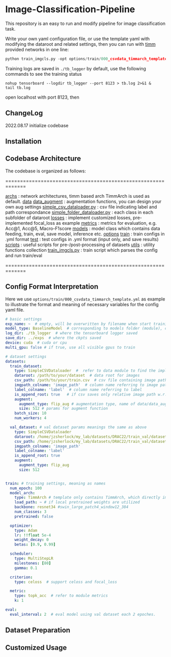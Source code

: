 # Image-Classification-Pipeline

This repository is an easy to run and modify pipeline for image classification task.

Write your own yaml configuration file, or use the template yaml with modifying the dataroot and related settings, then you can run with [timm](https://timm.fast.ai/) provided networks in one line:

```python
python train_imgcls.py -opt options/train/000_csvdata_timmarch_template.yml
```

Training logs are saved in `./tb_logger` by default, use the following commands to see the training status

```shell
nohup tensorboard --logdir tb_logger --port 8123 > tb.log 2>&1 &
tail tb.log
```

open localhost with port 8123, then



## ChangeLog

2022.08.17  initialize codebase



## Installation





## Codebase Architecture
The codebase is organized as follows:

=============================================================

[archs](./archs/) : network architectures, timm based arch TimmArch is used as default.
[data](./data/)
    [data_augment](./data/data_augment/) : augmentation functions, you can design your own aug settings
    [simple_csv_dataloader.py](./data/simple_csv_dataloader.py) : csv file indicating label and path correspondance
    [simple_folder_dataloader.py](./data/simple_folder_dataloader.py) : each class in each subfolder of dataroot
[losses](./losses/) : implement customized losses, pre-implemented focal_loss as example
[metrics](./metrics/) : metrics for evaluation, e.g. Acc@1, Acc@5, Macro-F1score
[models](./models/) : model class which contains data feeding, train, eval, save model, inference etc.
[options](./options/)
    [train](./options/train/) : train configs in .yml format
    [test](./options/test/) : test configs in .yml format (input only, and save results)
[scripts](./scripts/) : useful scripts for pre-/post-processing of datasets
[utils](./utils/) : utility functions collection
[train_imgcls.py](./train_imgcls.py) : train script which parses the config and run train/eval

=============================================================

## Config Format Interpretation

Here we use `options/train/000_csvdata_timmarch_template.yml` as example to illustrate the format and meaning of necessary variables for the config yaml file.

```yaml
# basic settings
exp_name: ~  # empty, will be overwritten by filename when start training
model_type: BaselineModel  # corresponding to models folder (module), currently only basemodel
log_dir: ./tb_logger  # where the tensorboard logger saved
save_dir: ../exps  # where the ckpts saved
device: cuda  # cuda or cpu
multi_gpu: false # if true, use all visible gpus to train

# dataset settings
datasets:
  train_dataset:
    type: SimpleCSVDataloader  #  refer to data module to find the implemented dataloaders
    dataroot: /path/to/your/dataset  # data root for images
    csv_path: /path/to/your/train.csv  # csv file containing image path and labels
    imgpath_colname: 'image_path'  # column name referring to image path
    label_colname: 'label'  # column name referring to label
    is_append_root: true   # if csv saves only relative image path w.r.t. dataroot, set true
    augment:
      augment_type: flip_aug # augmentation type, name of data/data_augment/*.py
      size: 512 # params for augment function
    batch_size: 10
    num_workers: 4

  val_dataset: # val dataset params meanings the same as above
    type: SimpleCSVDataloader
    dataroot: /home/jzsherlock/my_lab/datasets/DRAC22/train_val/dataset_B/imgs
    csv_path: /home/jzsherlock/my_lab/datasets/DRAC22/train_val/dataset_B/b_iqa_label_val.csv
    imgpath_colname: 'image_path'
    label_colname: 'label'
    is_append_root: true
    augment:
      augment_type: flip_aug
      size: 512


train: # training settings, meaning as names
  num_epoch: 100
  model_arch:
    type: TimmArch # template only contains TimmArch, which directly implements network using timm
    load_path: ~ # if local pretrained weights are utilized
    backbone: resnet34 #swin_large_patch4_window12_384
    num_classes: 3
    pretrained: false

  optimizer:
    type: Adam
    lr: !!float 5e-4
    weight_decay: 0
    betas: [0.9, 0.99]

  scheduler:
    type: MultiStepLR
    milestones: [80]
    gamma: 0.1

  criterion:
    type: celoss  # support celoss and focal_loss

  metric:
    type: topk_acc  # refer to module metrics
    k: 1

eval:
  eval_interval: 2  # eval model using val dataset each 2 epoches.
```



## Dataset Preparation









## Customized Usage

















